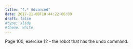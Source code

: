 ```yaml
---
title: "4.* Advanced"
date: 2017-11-08T10:44:22-06:00
draft: false
#type: slide
#theme: white
---
```


Page 100, exercise 12 - the robot that has the undo command.

